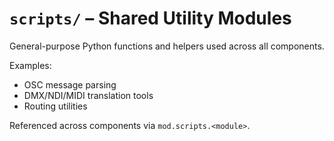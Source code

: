 # `scripts/` – Shared Utility Modules

General-purpose Python functions and helpers used across all components.

Examples:
- OSC message parsing
- DMX/NDI/MIDI translation tools
- Routing utilities

Referenced across components via `mod.scripts.<module>`.